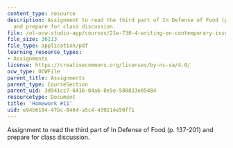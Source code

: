 ```yaml
---
content_type: resource
description: Assignment to read the third part of In Defense of Food (p. 137-201)
  and prepare for class discussion.
file: /ol-ocw-studio-app/courses/21w-730-4-writing-on-contemporary-issues-food-for-thought-writing-and-reading-about-the-cultures-of-food-fall-2008/e94b610447bc8464a5c4430214e50ff1_hw_11.pdf
file_size: 36113
file_type: application/pdf
learning_resource_types:
- Assignments
license: https://creativecommons.org/licenses/by-nc-sa/4.0/
ocw_type: OCWFile
parent_title: Assignments
parent_type: CourseSection
parent_uid: 3d941cc7-6416-04a6-8e5e-580833e05484
resourcetype: Document
title: 'Homework #11'
uid: e94b6104-47bc-8464-a5c4-430214e50ff1
---
```

Assignment to read the third part of In Defense of Food (p. 137-201) and prepare for class discussion.